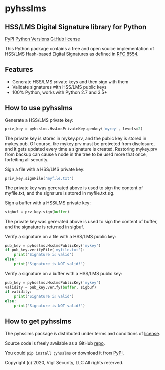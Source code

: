 # pyhsslms

HSS/LMS Digital Signature library for Python
--------------------------------------------
[PyPI](https://pypi.org/project/pyhsslms)
[Python Versions](https://pypi.org/project/pyhsslms/)
[GitHub license](https://raw.githubusercontent.com/russhousley/pyhsslms/master/LICENSE.txt)

This Python package contains a free and open source implementation of
HSS/LMS Hash-based Digital Signatures as defined in [RFC 8554](https://www.rfc-editor.org/rfc/rfc8554.txt).

Features
--------

* Generate HSS/LMS private keys and then sign with them
* Validate signatures with HSS/LMS public keys
* 100% Python, works with Python 2.7 and 3.5+

How to use pyhsslms
-------------------

Generate a HSS/LMS private key:

```python
priv_key = pyhsslms.HssLmsPrivateKey.genkey('mykey', levels=2)
```

The private key is stored in mykey.prv, and the public key is
stored in mykey.pub.  Of course, the mykey.prv must be protected
from disclosure, and it gets updated every time a signature is
created.  Restoring mykey.prv from backup can cause a node in the
tree to be used more that once, forfeiting all security.


Sign a file with a HSS/LMS private key:

```python
priv_key.signFile('myfile.txt')
```
The private key was generated above is used to sign the content of
myfile.txt, and the signature is stored in myfile.txt.sig.


Sign a buffer with a HSS/LMS private key:

```python
sigbuf = prv_key.sign(buffer)
```
The private key was generated above is used to sign the content of
buffer, and the signature is returned in sigbuf.


Verify a signature on a file with a HSS/LMS public key:

```python
pub_key = pyhsslms.HssLmsPublicKey('mykey')
if pub_key.verifyFile('myfile.txt'):
    print('Signature is valid')
else:
    print('Signature is NOT valid!')
```


Verify a signature on a buffer with a HSS/LMS public key:

```python
pub_key = pyhsslms.HssLmsPublicKey('mykey')
validity = pub_key.verify(buffer, sigbuf)
if validity:
    print('Signature is valid')
else:
    print('Signature is NOT valid!')
```


How to get pyhsslms
-------------------

The pyhsslms package is distributed under terms and conditions of
[license](https://raw.githubusercontent.com/russhousley/pyhsslms/master/LICENSE.txt).

Source code is freely available as a GitHub [repo](https://github.com/russhousley/pyhsslms).

You could `pip install pyhsslms` or download it from [PyPI](https://pypi.org/project/pyhsslms).

Copyright (c) 2020, Vigil Security, LLC
All rights reserved.
